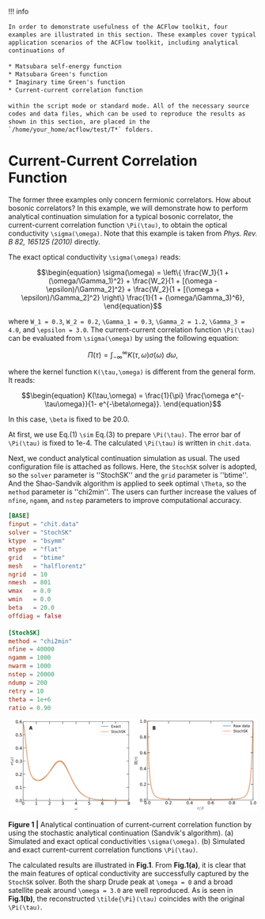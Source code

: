 !!! info

    In order to demonstrate usefulness of the ACFlow toolkit, four examples are illustrated in this section. These examples cover typical application scenarios of the ACFlow toolkit, including analytical continuations of 

    * Matsubara self-energy function
    * Matsubara Green's function
    * Imaginary time Green's function
    * Current-current correlation function

    within the script mode or standard mode. All of the necessary source codes and data files, which can be used to reproduce the results as shown in this section, are placed in the `/home/your_home/acflow/test/T*` folders. 

# Current-Current Correlation Function

The former three examples only concern fermionic correlators. How about bosonic correlators? In this example, we will demonstrate how to perform analytical continuation simulation for a typical bosonic correlator, the current-current correlation function ``\Pi(\tau)``, to obtain the optical conductivity ``\sigma(\omega)``. Note that this example is taken from *Phys. Rev. B 82, 165125 (2010)* directly. 

The exact optical conductivity ``\sigma(\omega)`` reads:
```math
\begin{equation}
\sigma(\omega) = 
\left\{
\frac{W_1}{1 + (\omega/\Gamma_1)^2} + 
\frac{W_2}{1 + [(\omega - \epsilon)/\Gamma_2]^2} +
\frac{W_2}{1 + [(\omega + \epsilon)/\Gamma_2]^2}
\right\}
\frac{1}{1 + (\omega/\Gamma_3)^6},
\end{equation}
```
where ``W_1 = 0.3``, ``W_2 = 0.2``, ``\Gamma_1 = 0.3``, ``\Gamma_2 = 1.2``, ``\Gamma_3 = 4.0``, and ``\epsilon = 3.0``. The current-current correlation function ``\Pi(\tau)`` can be evaluated from ``\sigma(\omega)`` by using the following equation:
```math
\begin{equation}
\Pi(\tau) = \int^{\infty}_{-\infty} K(\tau,\omega) \sigma(\omega)~d\omega,
\end{equation}
```
where the kernel function ``K(\tau,\omega)`` is different from the general form. It reads:
```math
\begin{equation}
K(\tau,\omega) = \frac{1}{\pi} \frac{\omega e^{-\tau\omega}}{1- e^{-\beta\omega}}.
\end{equation}
```
In this case, ``\beta`` is fixed to be 20.0. 

At first, we use Eq.(1) ``\sim`` Eq.(3) to prepare ``\Pi(\tau)``. The error bar of ``\Pi(\tau)`` is fixed to 1e-4. The calculated ``\Pi(\tau)`` is written in `chit.data`. 

Next, we conduct analytical continuation simulation as usual. The used configuration file is attached as follows. Here, the `StochSK` solver is adopted, so the `solver` parameter is ''StochSK'' and the `grid` parameter is ''btime''. And the Shao-Sandvik algorithm is applied to seek optimal ``\Theta``, so the `method` parameter is ''chi2min''. The users can further increase the values of `nfine`, `ngamm`, and `nstep` parameters to improve computational accuracy. 
 
```toml
[BASE]
finput = "chit.data"
solver = "StochSK"
ktype  = "bsymm"
mtype  = "flat"
grid   = "btime"
mesh   = "halflorentz"
ngrid  = 10
nmesh  = 801
wmax   = 8.0
wmin   = 0.0
beta   = 20.0
offdiag = false

[StochSK]
method = "chi2min"
nfine = 40000
ngamm = 1000
nwarm = 1000
nstep = 20000
ndump = 200
retry = 10
theta = 1e+6
ratio = 0.90
```

![T_E4.png](../assets/T_E4.png)

**Figure 1 |** Analytical continuation of current-current correlation function by using the stochastic analytical continuation (Sandvik's algorithm). (a) Simulated and exact optical conductivities ``\sigma(\omega)``. (b) Simulated and exact current-current correlation functions ``\Pi(\tau)``.

The calculated results are illustrated in **Fig.1**. From **Fig.1(a)**, it is clear that the main features of optical conductivity are successfully captured by the `StochSK` solver. Both the sharp Drude peak at ``\omega = 0`` and a broad satellite peak around ``\omega = 3.0`` are well reproduced. As is seen in **Fig.1(b)**, the reconstructed ``\tilde{\Pi}(\tau)`` coincides with the original ``\Pi(\tau)``. 
